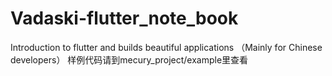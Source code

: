 # Vadaski-flutter_note_book
Introduction to flutter and builds beautiful applications （Mainly for Chinese developers）
样例代码请到mecury_project/example里查看
